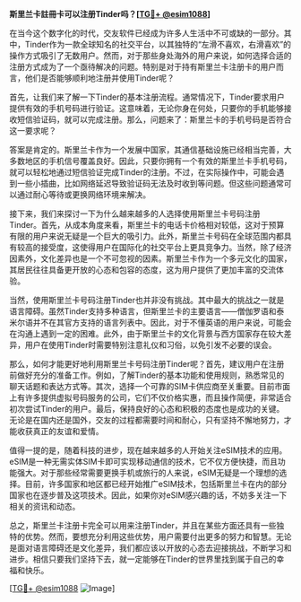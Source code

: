 **斯里兰卡註冊卡可以注册Tinder吗？[[TG💪+ @esim1088](https://t.me/s/esim1088)]**

在当今这个数字化的时代，交友软件已经成为许多人生活中不可或缺的一部分。其中，Tinder作为一款全球知名的社交平台，以其独特的“左滑不喜欢，右滑喜欢”的操作方式吸引了无数用户。然而，对于那些身处海外的用户来说，如何选择合适的注册方式成为了一个亟待解决的问题。特别是对于持有斯里兰卡注册卡的用户而言，他们是否能够顺利地注册并使用Tinder呢？

首先，让我们来了解一下Tinder的基本注册流程。通常情况下，Tinder要求用户提供有效的手机号码进行验证。这意味着，无论你身在何处，只要你的手机能够接收短信验证码，就可以完成注册。那么，问题来了：斯里兰卡的手机号码是否符合这一要求呢？

答案是肯定的。斯里兰卡作为一个发展中国家，其通信基础设施已经相当完善，大多数地区的手机信号覆盖良好。因此，只要你拥有一个有效的斯里兰卡手机号码，就可以轻松地通过短信验证完成Tinder的注册。不过，在实际操作中，可能会遇到一些小插曲，比如网络延迟导致验证码无法及时收到等问题。但这些问题通常可以通过耐心等待或更换网络环境来解决。

接下来，我们来探讨一下为什么越来越多的人选择使用斯里兰卡号码注册Tinder。首先，从成本角度来看，斯里兰卡的电话卡价格相对较低，这对于预算有限的用户来说无疑是一个巨大的吸引力。此外，斯里兰卡号码在全球范围内都具有较高的接受度，这使得用户在国际化的社交平台上更具竞争力。当然，除了经济因素外，文化差异也是一个不可忽视的因素。斯里兰卡作为一个多元文化的国家，其居民往往具备更开放的心态和包容的态度，这为用户提供了更加丰富的交流体验。

当然，使用斯里兰卡号码注册Tinder也并非没有挑战。其中最大的挑战之一就是语言障碍。虽然Tinder支持多种语言，但斯里兰卡的主要语言——僧伽罗语和泰米尔语并不在其官方支持的语言列表中。因此，对于不懂英语的用户来说，可能会在沟通上遇到一定的困难。此外，由于斯里兰卡的文化背景与西方国家存在较大差异，用户在使用Tinder时需要特别注意礼仪和习俗，以免引发不必要的误会。

那么，如何才能更好地利用斯里兰卡号码注册Tinder呢？首先，建议用户在注册前做好充分的准备工作。例如，了解Tinder的基本功能和使用规则，熟悉常见的聊天话题和表达方式等。其次，选择一个可靠的SIM卡供应商至关重要。目前市面上有许多提供虚拟号码服务的公司，它们不仅价格实惠，而且操作简便，非常适合初次尝试Tinder的用户。最后，保持良好的心态和积极的态度也是成功的关键。无论是在国内还是国外，交友的过程都需要时间和耐心，只有坚持不懈地努力，才能收获真正的友谊和爱情。

值得一提的是，随着科技的进步，现在越来越多的人开始关注eSIM技术的应用。eSIM是一种无需实体SIM卡即可实现移动通信的技术，它不仅方便快捷，而且功能强大。对于那些经常需要更换手机或旅行的人来说，eSIM无疑是一个理想的选择。目前，许多国家和地区都已经开始推广eSIM技术，包括斯里兰卡在内的部分国家也在逐步普及这项技术。因此，如果你对eSIM感兴趣的话，不妨多关注一下相关的资讯和动态。

总之，斯里兰卡注册卡完全可以用来注册Tinder，并且在某些方面还具有一些独特的优势。然而，要想充分利用这些优势，用户需要付出更多的努力和智慧。无论是面对语言障碍还是文化差异，我们都应该以开放的心态去迎接挑战，不断学习和进步。相信只要我们坚持下去，就一定能够在Tinder的世界里找到属于自己的幸福和快乐。

[[TG💪+ @esim1088](https://t.me/s/esim1088) ![Image](https://i.postimg.cc/4NQfJmqS/Snipaste-2025-05-13-00-14-12.png)]